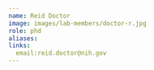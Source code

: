```yaml
---
name: Reid Doctor
image: images/lab-members/doctor-r.jpg
role: phd
aliases:
links:
  email:reid.doctor@nih.gov
---
```


